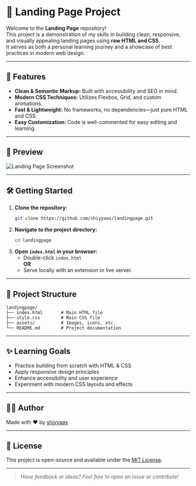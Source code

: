 # 🚀 Landing Page Project

Welcome to the **Landing Page** repository!  
This project is a demonstration of my skills in building clean, responsive, and visually appealing landing pages using **raw HTML and CSS**.  
It serves as both a personal learning journey and a showcase of best practices in modern web design.

---

## 🌟 Features

- **Clean & Semantic Markup:** Built with accessibility and SEO in mind.
- **Modern CSS Techniques:** Utilizes Flexbox, Grid, and custom animations.
- **Fast & Lightweight:** No frameworks, no dependencies—just pure HTML and CSS.
- **Easy Customization:** Code is well-commented for easy editing and learning.

---

## 📸 Preview

![Landing Page Screenshot](preview.PNG)

---

## 🛠️ Getting Started

1. **Clone the repository:**
   ```bash
   git clone https://github.com/shiyyaas/landingpage.git
   ```
2. **Navigate to the project directory:**
   ```bash
   cd landingpage
   ```
3. **Open `index.html` in your browser:**
   - Double-click `index.html`  
   **OR**
   - Serve locally with an extension or live server.

---

## 📁 Project Structure

```
landingpage/
├── index.html       # Main HTML file
├── style.css        # Main CSS file
├── assets/          # Images, icons, etc.
└── README.md        # Project documentation
```

---

## ✨ Learning Goals

- Practice building from scratch with HTML & CSS
- Apply responsive design principles
- Enhance accessibility and user experience
- Experiment with modern CSS layouts and effects

---

## 👩‍💻 Author

Made with ❤️ by [shiyyaas](https://github.com/shiyyaas)

---

## 📄 License

This project is open-source and available under the [MIT License](LICENSE).

---

> *Have feedback or ideas? Feel free to open an issue or contribute!*
